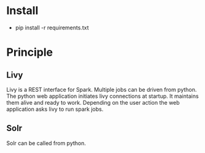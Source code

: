 # Install

- pip install -r requirements.txt

# Principle

## Livy

Livy is a REST interface for Spark. Multiple jobs can be driven from python.
The python web application initiates livy connections at startup.
It maintains them alive and ready to work.
Depending on the user action the web application asks livy to run spark jobs.

## Solr

Solr can be called from python.
